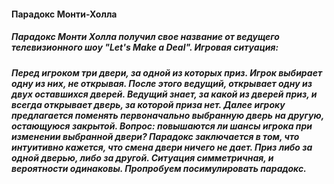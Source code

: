 #### Парадокс Монти-Холла

##### Парадокс Монти Холла получил свое название от ведущего телевизионного шоу "Let's Make a Deal". Игровая ситуация:

##### Перед игроком три двери, за одной из которых приз. Игрок выбирает одну из них, не открывая. После этого ведущий, открывает одну из двух оставшихся дверей. Ведущий знает, за какой из дверей приз, и всегда открывает дверь, за которой приза нет. Далее игроку предлагается поменять первоначально выбранную дверь на другую, остающуюся закрытой. Вопрос: повышаются ли шансы игрока при изменении выбранной двери? Парадокс заключается в том, что интуитивно кажется, что смена двери ничего не дает. Приз либо за одной дверью, либо за другой. Ситуация симметричная, и вероятности одинаковы. Пропробуем посимулировать парадокс.